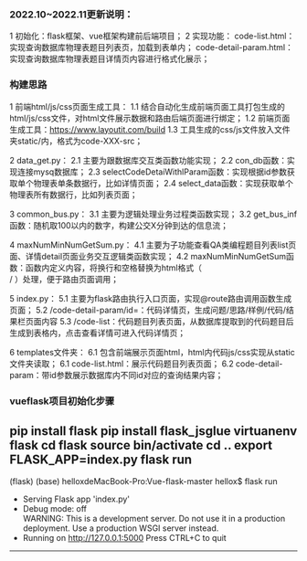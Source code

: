 
### 2022.10~2022.11更新说明：
1 初始化：flask框架、vue框架构建前后端项目；
2 实现功能：
code-list.html：实现查询数据库物理表题目列表页，加载到表单内；
code-detail-param.html：实现查询数据库物理表题目详情页内容进行格式化展示；

### 构建思路

1 前端html/js/css页面生成工具：
1.1 结合自动化生成前端页面工具打包生成的html/js/css文件，对html文件展示数据和路由后端页面进行绑定；
1.2 前端页面生成工具：https://www.layoutit.com/build
1.3 工具生成的css/js文件放入文件夹static/内，格式为code-XXX-src；

2 data_get.py：
2.1 主要为跟数据库交互类函数功能实现；
2.2 con_db函数：实现连接mysq数据库；
2.3 selectCodeDetaiWithlParam函数：实现根据id参数获取单个物理表单条数据行，比如详情页面；
2.4 select_data函数：实现获取单个物理表所有数据行，比如列表页面；

3 common_bus.py：
3.1 主要为逻辑处理业务过程类函数实现；
3.2 get_bus_inf函数：随机取100以内的数字，构建公交X分钟到达的信息流；

4 maxNumMinNumGetSum.py：
4.1 主要为子功能查看QA类编程题目列表list页面、详情detail页面业务交互逻辑类函数实现；
4.2 maxNumMinNumGetSum函数：函数内定义内容，将换行和空格替换为html格式（<br>/&nbsp;）处理，便于路由页面调用；

5 index.py：
5.1 主要为flask路由执行入口页面，实现@route路由调用函数生成页面；
5.2 /code-detail-param/id=<id>：代码详情页，生成问题/思路/样例/代码/结果栏页面内容
    5.3 /code-list：代码题目列表页面，从数据库提取到的代码题目后生成到表格内，点击查看详情可进入代码详情页；

6 templates文件夹：
6.1 包含前端展示页面html，html内代码js/css实现从static文件夹读取；
6.1 code-list.html：展示代码题目列表页面；
6.2 code-detail-param：带id参数展示数据库内不同id对应的查询结果内容；

### vueflask项目初始化步骤

pip install flask
pip install flask_jsglue
virtuanenv flask
cd flask
source bin/activate
cd ..
export FLASK_APP=index.py
flask run
-------------------
(flask) (base) helloxdeMacBook-Pro:Vue-flask-master hellox$ flask run
* Serving Flask app 'index.py'
* Debug mode: off  
WARNING: This is a development server. Do not use it in a production deployment. Use a production WSGI server instead.
* Running on http://127.0.0.1:5000
Press CTRL+C to quit
-------------------   
